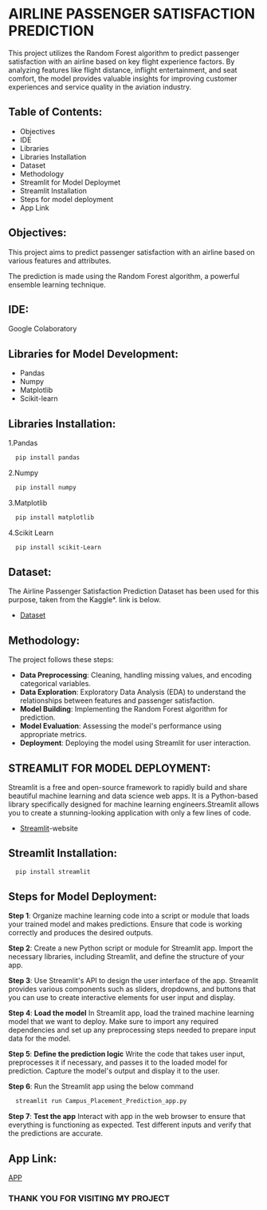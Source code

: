 # AIRLINE PASSENGER SATISFACTION PREDICTION
This project utilizes the Random Forest algorithm to predict passenger satisfaction with an airline based on key flight experience factors. By analyzing features like flight distance, inflight entertainment, and seat comfort, the model provides valuable insights for improving customer experiences and service quality in the aviation industry.

## Table of Contents:
* Objectives
* IDE
* Libraries
* Libraries Installation
* Dataset
* Methodology
* Streamlit for Model Deploymet
* Streamlit Installation
* Steps for model deployment
* App Link

## Objectives:
This project aims to predict passenger satisfaction with an airline based on various features and attributes. 

The prediction is made using the Random Forest algorithm, a powerful ensemble learning technique.

## IDE:
Google Colaboratory
## Libraries for Model Development:

* Pandas
* Numpy
* Matplotlib
* Scikit-learn
## Libraries Installation:

1.Pandas 
```bash
  pip install pandas
```
2.Numpy
```bash
  pip install numpy
```
3.Matplotlib
```bash
  pip install matplotlib
```
4.Scikit Learn
```bash
  pip install scikit-Learn
```
## Dataset:
The Airline Passenger Satisfaction Prediction Dataset has been used for this purpose, taken from the Kaggle*. link is below.

* [Dataset](https://www.kaggle.com/code/khatiba/airline-passenger-satisfaction-random-forest/input)

## Methodology:

The project follows these steps:

* **Data Preprocessing**: Cleaning, handling missing values, and encoding categorical variables.
* **Data Exploration**: Exploratory Data Analysis (EDA) to understand the relationships between features and passenger satisfaction.
* **Model Building**: Implementing the Random Forest algorithm for prediction.
* **Model Evaluation**: Assessing the model's performance using appropriate metrics.
* **Deployment**: Deploying the model using Streamlit for user interaction.

## STREAMLIT FOR MODEL DEPLOYMENT:

Streamlit is a free and open-source framework to rapidly build and share beautiful machine learning and data science web apps. It is a Python-based library specifically designed for machine learning engineers.Streamlit allows you to create a stunning-looking application with only a few lines of code.

* [Streamlit](https://streamlit.io/)-website

## Streamlit Installation:
```bash
  pip install streamlit
```

## Steps for Model Deployment:

**Step 1**: Organize machine learning code into a script or module that loads your trained model and makes predictions. Ensure that code is working correctly and produces the desired outputs.

**Step 2**: Create a new Python script or module for Streamlit app. Import the necessary libraries, including Streamlit, and define the structure of your app.

**Step 3**: Use Streamlit's API to design the user interface of the app. Streamlit provides various components such as sliders, dropdowns, and buttons that you can use to create interactive elements for user input and display.

**Step 4**: **Load the model**
In Streamlit app, load the trained machine learning model that we want to deploy. Make sure to import any required dependencies and set up any preprocessing steps needed to prepare input data for the model.

**Step 5**: **Define the prediction logic**
Write the code that takes user input, preprocesses it if necessary, and passes it to the loaded model for prediction. Capture the model's output and display it to the user.

**Step 6**: Run the Streamlit app using the below command
```bash
  streamlit run Campus_Placement_Prediction_app.py
```

**Step 7**: **Test the app** 
Interact with app in the web browser to ensure that everything is functioning as expected. Test different inputs and verify that the predictions are accurate.

## App Link:
[APP](https://airline-passenger-satisfaction-prediction-uza3knrzn8uqhcmnqfcd.streamlit.app/)

### THANK YOU FOR VISITING MY PROJECT
